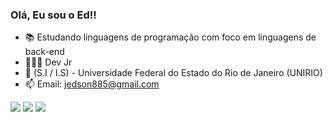 ### Olá, Eu sou o Ed!!

- 📚 Estudando linguagens de programação com foco em linguagens de back-end
- 👩🏿‍💻 Dev Jr
- 🎒 (S.I / I.S) - Universidade Federal do Estado do Rio de Janeiro (UNIRIO)
- 📫 Email: jedson885@gmail.com

<div>
  <a href="https://instagram.com/luiiz.ed_" target="_blank"><img src="https://img.shields.io/badge/-Instagram-%23E4405F?style=for-the-badge&logo=instagram&logoColor=white" target="_blank"></a>
  <a href = "mailto:jedso885@gmail.com"><img src="https://img.shields.io/badge/-Gmail-%23333?style=for-the-badge&logo=gmail&logoColor=white" target="_blank"></a>
  <a href="https://www.linkedin.com/in/rafaella-ballerini-45875016a" target="_blank"><img src="https://img.shields.io/badge/-LinkedIn-%230077B5?style=for-the-badge&logo=linkedin&logoColor=white" target="_blank"></a>

</div>

